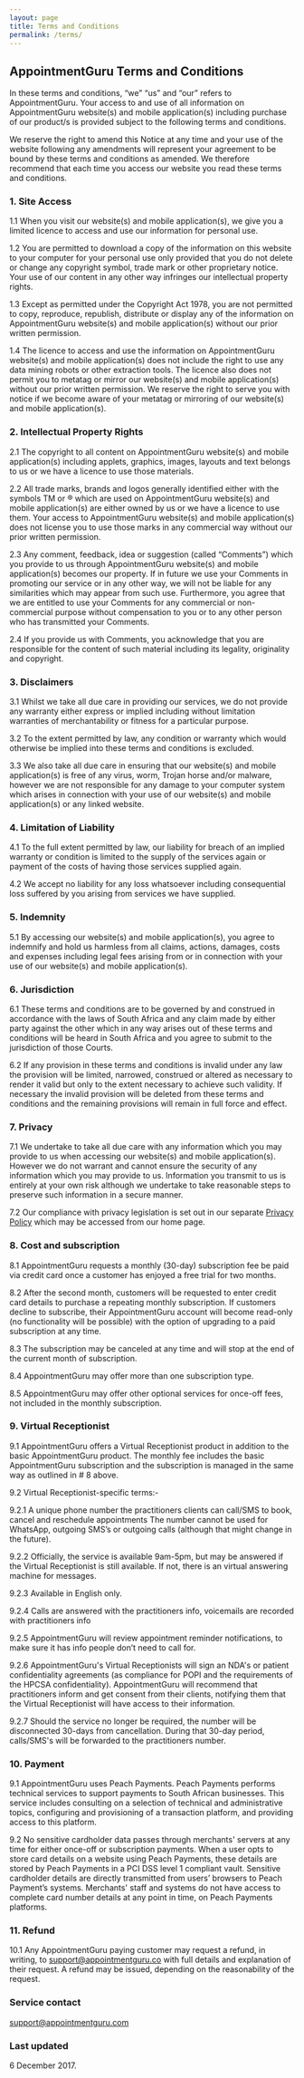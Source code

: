 ```yaml
---
layout: page
title: Terms and Conditions
permalink: /terms/
---
```


## AppointmentGuru Terms and Conditions

In these terms and conditions, “we” “us” and “our” refers to AppointmentGuru. Your access to and use of all information on AppointmentGuru website(s) and mobile application(s) including purchase of our product/s is provided subject to the following terms and conditions.

We reserve the right to amend this Notice at any time and your use of the website following any amendments will represent your agreement to be bound by these terms and conditions as amended. We therefore recommend that each time you access our website you read these terms and conditions.

### 1. Site Access

1.1 When you visit our website(s) and mobile application(s), we give you a limited licence to access and use our information for personal use.

1.2 You are permitted to download a copy of the information on this website to your computer for your personal use only provided that you do not delete or change any copyright symbol, trade mark or other proprietary notice. Your use of our content in any other way infringes our intellectual property rights.

1.3 Except as permitted under the Copyright Act 1978, you are not permitted to copy, reproduce, republish, distribute or display any of the information on AppointmentGuru website(s) and mobile application(s) without our prior written permission.

1.4 The licence to access and use the information on AppointmentGuru website(s) and mobile application(s) does not include the right to use any data mining robots or other extraction tools. The licence also does not permit you to metatag or mirror our website(s) and mobile application(s) without our prior written permission. We reserve the right to serve you with notice if we become aware of your metatag or mirroring of our website(s) and mobile application(s).

### 2. Intellectual Property Rights

2.1 The copyright to all content on AppointmentGuru website(s) and mobile application(s) including applets, graphics, images, layouts and text belongs to us or we have a licence to use those materials.

2.2 All trade marks, brands and logos generally identified either with the symbols TM or ® which are used on AppointmentGuru website(s) and mobile application(s) are either owned by us or we have a licence to use them. Your access to AppointmentGuru website(s) and mobile application(s) does not license you to use those marks in any commercial way without our prior written permission.

2.3 Any comment, feedback, idea or suggestion (called “Comments”) which you provide to us through AppointmentGuru website(s) and mobile application(s) becomes our property. If in future we use your Comments in promoting our service or in any other way, we will not be liable for any similarities which may appear from such use. Furthermore, you agree that we are entitled to use your Comments for any commercial or non-commercial purpose without compensation to you or to any other person who has transmitted your Comments.

2.4 If you provide us with Comments, you acknowledge that you are responsible for the content of such material including its legality, originality and copyright.

### 3. Disclaimers

3.1 Whilst we take all due care in providing our services, we do not provide any warranty either express or implied including without limitation warranties of merchantability or fitness for a particular purpose.

3.2 To the extent permitted by law, any condition or warranty which would otherwise be implied into these terms and conditions is excluded.

3.3 We also take all due care in ensuring that our website(s) and mobile application(s) is free of any virus, worm, Trojan horse and/or malware, however we are not responsible for any damage to your computer system which arises in connection with your use of our website(s) and mobile application(s) or any linked website.

### 4. Limitation of Liability

4.1 To the full extent permitted by law, our liability for breach of an implied warranty or condition is limited to the supply of the services again or payment of the costs of having those services supplied again.

4.2 We accept no liability for any loss whatsoever including consequential loss suffered by you arising from services we have supplied.

### 5. Indemnity

5.1 By accessing our website(s) and mobile application(s), you agree to indemnify and hold us harmless from all claims, actions, damages, costs and expenses including legal fees arising from or in connection with your use of our website(s) and mobile application(s).

### 6. Jurisdiction

6.1  These terms and conditions are to be governed by and construed in accordance with the laws of South Africa and any claim made by either party against the other which in any way arises out of these terms and conditions will be heard in South Africa and you agree to submit to the jurisdiction of those Courts.

6.2 If any provision in these terms and conditions is invalid under any law the provision will be limited, narrowed, construed or altered as necessary to render it valid but only to the extent necessary to achieve such validity. If necessary the invalid provision will be deleted from these terms and conditions and the remaining provisions will remain in full force and effect.

### 7. Privacy

7.1 We undertake to take all due care with any information which you may provide to us when accessing our website(s) and mobile application(s). However we do not warrant and cannot ensure the security of any information which you may provide to us. Information you transmit to us is entirely at your own risk although we undertake to take reasonable steps to preserve such information in a secure manner.

7.2 Our compliance with privacy legislation is set out in our separate [Privacy Policy](/privacy) which may be accessed from our home page.

### 8. Cost and subscription

8.1 AppointmentGuru requests a monthly (30-day) subscription fee be paid via credit card once a customer has enjoyed a free trial for two months.

8.2 After the second month, customers will be requested to enter credit card details to purchase a repeating monthly subscription. If customers decline to subscribe, their AppointmentGuru account will become read-only (no functionality will be possible) with the option of upgrading to a paid subscription at any time.

8.3 The subscription may be canceled at any time and will stop at the end of the current month of subscription.

8.4 AppointmentGuru may offer more than one subscription type.

8.5 AppointmentGuru may offer other optional services for once-off fees, not included in the monthly subscription.

### 9. Virtual Receptionist

9.1 AppointmentGuru offers a Virtual Receptionist product in addition to the basic AppointmentGuru product. The monthly fee includes the basic AppointmentGuru subscription and the subscription is managed in the same way as outlined in # 8 above.

9.2 Virtual Receptionist-specific terms:-

9.2.1 A unique phone number the practitioners clients can call/SMS to book, cancel and reschedule appointments The number cannot be used for WhatsApp, outgoing SMS’s or outgoing calls (although that might change in the future).

9.2.2 Officially, the service is available 9am-5pm, but may be answered if the Virtual Receptionist is still available. If not, there is an virtual answering machine for messages.

9.2.3 Available in English only.

9.2.4 Calls are answered with the practitioners info, voicemails are recorded with practitioners info

9.2.5 AppointmentGuru will review appointment reminder notifications, to make sure it has info people don’t need to call for.

9.2.6 AppointmentGuru's Virtual Receptionists will sign an NDA's or patient confidentiality agreements (as compliance for POPI and the requirements of the HPCSA confidentiality). AppointmentGuru will recommend that practitioners inform and get consent from their clients, notifying them that the Virtual Receptionist will have access to their information.

9.2.7 Should the service no longer be required, the number will be disconnected 30-days from cancellation. During that 30-day period, calls/SMS's will be forwarded to the practitioners number.

### 10. Payment

9.1 AppointmentGuru uses Peach Payments. Peach Payments performs technical services to support payments to South African businesses. This service includes consulting on a selection of technical and administrative topics, configuring and provisioning of a transaction platform, and providing access to this platform.

9.2 No sensitive cardholder data passes through merchants' servers at any time for either once-off or subscription payments. When a user opts to store card details on a website using Peach Payments, these details are stored by Peach Payments in a PCI DSS level 1 compliant vault. Sensitive cardholder details are directly transmitted from users’ browsers to Peach Payment’s systems. Merchants' staff and systems do not have access to complete card number details at any point in time, on Peach Payments platforms.

### 11. Refund

10.1 Any AppointmentGuru paying customer may request a refund, in writing, to [support@appointmentguru.co](mailto:support@appointmentguru.co) with full details and explanation of their request. A refund may be issued, depending on the reasonability of the request.

### Service contact

support@appointmentguru.com

### Last updated

6 December 2017.
